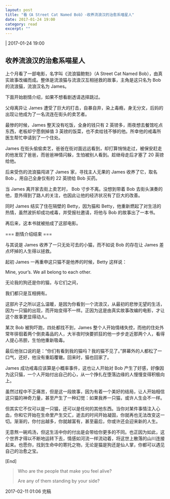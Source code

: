 ```yaml
---
layout: post
title: "看《A Street Cat Named Bob》-收养流浪汉的治愈系喵星人" 
date: 2017-01-24 19:00 
category: read 
excerpt: ""
---
```


| 2017-01-24 19:00

## 收养流浪汉的治愈系喵星人

上个月看了一部电影，名字叫《流浪猫鲍勃》（A Street Cat Named Bob），由真实故事改编而成。整体是流浪猫与流浪汉互相拯救的故事，主角是这只名为 Bob 的流浪猫，流浪汉名为 James。

下面开始剧情介绍，如果不想看剧透请选择跳过。

父母离异让 James 遭受了巨大的打击，自暴自弃，染上毒瘾，身无分文，后妈的出现让他成为了一名流连在街头的卖艺者。

最惨的时候，James 整天没有吃饭，全身的钱只有 2 英镑多，雨夜想去餐馆吃点东西，老板却宁愿倒掉值 3 英镑的饭菜，也不卖给钱不够的他。所幸他的戒毒所医生帮忙申请到了一个住处。

James 在街头偷偷卖艺，爸爸在街对面远远看到，却打算悄悄走过，被保安赶走的他发现了爸爸，而爸爸神情闪躲，生怕被别人看到。趁继母走后才塞了 20 英镑给他。

后来受伤的流浪猫闯进了 James 家，寻找主人无果的 James 收养了它，取名 Bob 。用自己全身仅有的 22 英镑给 Bob 买药。

当 James 离开家去街上卖艺时， Bob 寸步不离。没想到带着 Bob 去街头演奏的他，意外得到了路人的关注，也因此让他的经济状况有了巨大的改善。

同时 James 结实了住在隔壁的 Betty，因为猫和 Betty，他重新燃起了对生活的热情，虽然波折却成功戒毒，并受报社邀请，将他与 Bob 的故事出了一本书。

再后来，这本书就被拍成了这部电影。

=== 剧情介绍结束 ===

与其说是 James 收养了一只无处可去的小猫，而不如说 Bob 的存在让 James 差点坏掉的人生得以拯救。

起初 James 一再重申这只猫不是他养的时候，Betty 这样说：

Mine, your’s. We all belong to each other.

无论我的狗还是你的猫，与它们之间，

我们都只是互相拥有。

这部片子之所以这么温暖，是因为你看到一个流浪汉，从最初的悲惨无望的生活，因为一只猫的出现，而开始变得不一样。正因为这是由真实故事改编的电影，才让这个故事更显得动人。

某次 Bob 被狗吓跑，四处都找不到，James 整个人开始情绪失控，而他的住处外常年徘徊着两个倒卖毒品的人，大半夜时快要抓狂的他一步步走近那两个人，看得人提心吊胆，生怕他重新吸毒。

最后他张口说的是：“你们有看到我的猫吗？我的猫不见了。”屏幕外的人都松了一口气，还好，他没有重蹈覆辙。回来时，猫也回家了。



James 成功戒毒应该算是小概率事件，这也让人开始对 Bob 产生了好感，好像因为这只猫，一个人开始付出自己的心，从一个挣扎在堕落边缘的人慢慢变得积极向上。

虽然过程中不乏痛苦，但是这一段故事，因为有着一个美好的结局，让人开始相信这只猫的神奇力量，甚至产生了一种幻觉：如果我养一只猫，或许人生会不一样。

但其实它不仅可以是一只猫，还可以是任何的其他东西。当你对某件事情注入心血，你和它开始在生命里产生交汇，逝去的时间开始凝固，你就再也无法改变这一切。渐渐的，你付出越多，你就越富有，甚至最后，你或许还会迎来新的人生。

无意熬一碗鸡汤，但这生活中你的付出是会带给你更多的不同。也正因为如此，这个世界才得以不断地运转下去，情感如河流一样流动着，将这世上散落的山川连接起来。也愿你，找到生命中的寄托之物，无论是猫是狗还是仙人掌，你都可以遇见自己的治愈之宝。

[End]

> Who are the people that make you feel alive? 
>
>  Are any of them standing by your side?

2017-02-11 01:06 完稿